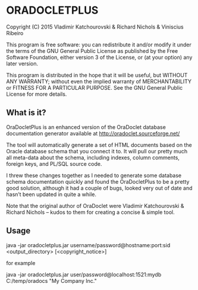 ORADOCLETPLUS
=============
Copyright (C) 2015  Vladimir Katchourovski & Richard Nichols & Viniscius Ribeiro

This program is free software: you can redistribute it and/or modify
it under the terms of the GNU General Public License as published by
the Free Software Foundation, either version 3 of the License, or
(at your option) any later version.

This program is distributed in the hope that it will be useful,
but WITHOUT ANY WARRANTY; without even the implied warranty of
MERCHANTABILITY or FITNESS FOR A PARTICULAR PURPOSE.  See the
GNU General Public License for more details.

What is it?
-----------

OraDocletPlus is an enhanced version of the OraDoclet database documentation generator available at http://oradoclet.sourceforge.net/

The tool will automatically generate a set of HTML documents based on the Oracle database schema that you connect it to. It will pull our pretty much all meta-data about the schema, including indexes, column comments, foreign keys, and PL/SQL source code.

I threw these changes together as I needed to generate some database schema documentation quickly and found the OraDocletPlus to be a pretty good solution, although it had a couple of bugs, looked very out of date and hasn’t been updated in quite a while.

Note that the original author of OraDoclet were Vladimir Katchourovski & Richard Nichols – kudos to them for creating a concise & simple tool.

Usage
-----

java -jar oradocletplus.jar username/password@hostname:port:sid &lt;output_directory> [&lt;copyright_notice>]

for example

java -jar oradocletplus.jar user/password@localhost:1521:mydb C:/temp/oradocs "My Company Inc."
